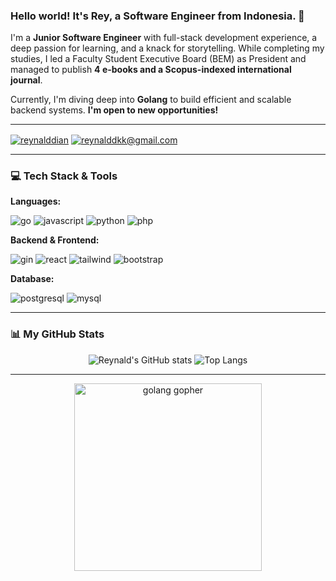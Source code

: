 ### Hello world! It's Rey, a Software Engineer from Indonesia. 👋

I'm a **Junior Software Engineer** with full-stack development experience, a deep passion for learning, and a knack for storytelling. While completing my studies, I led a Faculty Student Executive Board (BEM) as President and managed to publish **4 e-books and a Scopus-indexed international journal**.

Currently, I'm diving deep into **Golang** to build efficient and scalable backend systems. **I'm open to new opportunities!**

---

<p align="left">
  <a href="https://linkedin.com/in/reynalddian" target="blank"><img align="center" src="https://img.shields.io/badge/linkedin-%230077B5.svg?style=for-the-badge&logo=linkedin&logoColor=white" alt="reynalddian" /></a>
  <a href="mailto:reynalddkk@gmail.com" target="blank"><img align="center" src="https://img.shields.io/badge/Gmail-D14836?style=for-the-badge&logo=gmail&logoColor=white" alt="reynalddkk@gmail.com" /></a>
</p>

---

### 💻 Tech Stack & Tools

**Languages:**
<p align="left">
  <img src="https://img.shields.io/badge/go-%2300ADD8.svg?style=for-the-badge&logo=go&logoColor=white" alt="go" />
  <img src="https://img.shields.io/badge/javascript-%23323330.svg?style=for-the-badge&logo=javascript&logoColor=%23F7DF1E" alt="javascript" />
  <img src="https://img.shields.io/badge/python-3670A0?style=for-the-badge&logo=python&logoColor=ffdd54" alt="python" />
  <img src="https://img.shields.io/badge/php-%23777BB4.svg?style=for-the-badge&logo=php&logoColor=white" alt="php" />
</p>

**Backend & Frontend:**
<p align="left">
  <img src="https://img.shields.io/badge/gin-%230094B7.svg?style=for-the-badge&logo=gin&logoColor=white" alt="gin" />
  <img src="https://img.shields.io/badge/react-%2320232a.svg?style=for-the-badge&logo=react&logoColor=%2361DAFB" alt="react" />
  <img src="https://img.shields.io/badge/tailwindcss-%2338B2AC.svg?style=for-the-badge&logo=tailwind-css&logoColor=white" alt="tailwind" />
  <img src="https://img.shields.io/badge/bootstrap-%238511FA.svg?style=for-the-badge&logo=bootstrap&logoColor=white" alt="bootstrap" />
</p>

**Database:**
<p align="left">
  <img src="https://img.shields.io/badge/postgresql-%234169E1.svg?style=for-the-badge&logo=postgresql&logoColor=white" alt="postgresql" />
  <img src="https://img.shields.io/badge/mysql-%2300f.svg?style=for-the-badge&logo=mysql&logoColor=white" alt="mysql" />
</p>

---

### 📊 My GitHub Stats

<p align="center">
  <img src="https://github-readme-stats.vercel.app/api?username=rey-pository&show_icons=true&theme=tokyonight&rank_icon=github" alt="Reynald's GitHub stats" />
  <img src="https://github-readme-stats.vercel.app/api/top-langs/?username=rey-pository&layout=compact&theme=tokyonight" alt="Top Langs" />
</p>

---
<p align="center">
  <img src="https://miro.medium.com/v2/resize:fit:1000/1*_wxwNuxszA6vwQIUMbF-fw.gif" alt="golang gopher" width="300"/>
</p>
